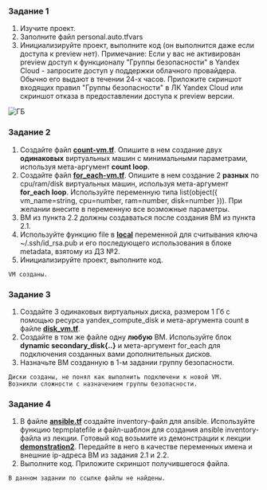 ### Задание 1

1. Изучите проект.
2. Заполните файл personal.auto.tfvars
3. Инициализируйте проект, выполните код (он выполнится даже если доступа к preview нет).
Примечание: Если у вас не активирован preview доступ к функционалу "Группы безопасности" в Yandex Cloud - запросите доступ у поддержки облачного провайдера. Обычно его выдают в течении 24-х часов.
Приложите скриншот входящих правил "Группы безопасности" в ЛК Yandex Cloud  или скриншот отказа в предоставлении доступа к preview версии.

![ГБ](https://github.com/SergeyKorchak/devops-netology/assets/119151349/92e04860-b76f-46a6-9170-1fa554b73eb4)

### Задание 2

1. Создайте файл [**count-vm.tf**](https://github.com/SergeyKorchak/devops-netology/blob/main/terraform-03/src/count-vm.tf). Опишите в нем создание двух **одинаковых** виртуальных машин с минимальными параметрами, используя мета-аргумент **count loop**.
2. Создайте файл [**for_each-vm.tf**](https://github.com/SergeyKorchak/devops-netology/blob/main/terraform-03/src/for_each-vm.tf). Опишите в нем создание 2 **разных** по cpu/ram/disk виртуальных машин, используя мета-аргумент **for_each loop**. Используйте переменную типа list(object({ vm_name=string, cpu=number, ram=number, disk=number  })). При желании внесите в переменную все возможные параметры.
3. ВМ из пункта 2.2 должны создаваться после создания ВМ из пункта 2.1.
4. Используйте функцию file в [**local**](https://github.com/SergeyKorchak/devops-netology/blob/main/terraform-03/src/locals.tf) переменной для считывания ключа ~/.ssh/id_rsa.pub и его последующего использования в блоке metadata, взятому из ДЗ №2.
5. Инициализируйте проект, выполните код.

```
VM созданы.
```

### Задание 3

1. Создайте 3 одинаковых виртуальных диска, размером 1 Гб с помощью ресурса yandex_compute_disk и мета-аргумента count в файле [**disk_vm.tf**](https://github.com/SergeyKorchak/devops-netology/blob/main/terraform-03/src/disk_vm.tf).
2. Создайте в том же файле одну **любую** ВМ. Используйте блок **dynamic secondary_disk{..}** и мета-аргумент for_each для подключения созданных вами дополнительных дисков.
3. Назначьте ВМ созданную в 1-м задании группу безопасности.

```
Диски созданы, не понял как выполнить подключени к новой VM.
Возникли сложности с назначением группы безопасности.
```

### Задание 4

1. В файле [**ansible.tf**](https://github.com/SergeyKorchak/devops-netology/blob/main/terraform-03/src/ansible.tf) создайте inventory-файл для ansible.
Используйте функцию tepmplatefile и файл-шаблон для создания ansible inventory-файла из лекции.
Готовый код возьмите из демонстрации к лекции [**demonstration2**](https://github.com/netology-code/ter-homeworks/tree/main/demonstration2).
Передайте в него в качестве переменных имена и внешние ip-адреса ВМ из задания 2.1 и 2.2.
2. Выполните код. Приложите скриншот получившегося файла. 

```
В данном задании по ссылке файлы не найдены.
```
